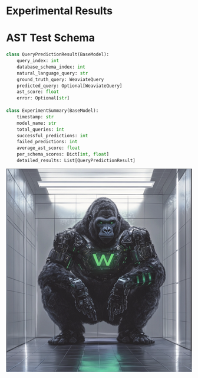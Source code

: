 # Experimental Results

# AST Test Schema

```python
class QueryPredictionResult(BaseModel):
    query_index: int
    database_schema_index: int
    natural_language_query: str
    ground_truth_query: WeaviateQuery
    predicted_query: Optional[WeaviateQuery]
    ast_score: float
    error: Optional[str]

class ExperimentSummary(BaseModel):
    timestamp: str
    model_name: str
    total_queries: int
    successful_predictions: int
    failed_predictions: int
    average_ast_score: float
    per_schema_scores: Dict[int, float]
    detailed_results: List[QueryPredictionResult]
```

![Weaviate Gorilla](../visuals/weaviate-gorillas/gorilla-96.png)
